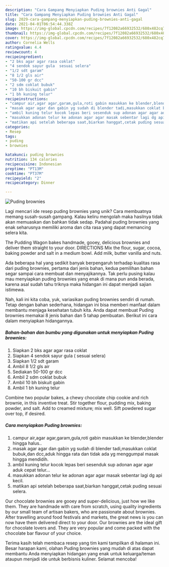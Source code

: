 ```yaml
---
description: "Cara Gampang Menyiapkan Puding brownies Anti Gagal"
title: "Cara Gampang Menyiapkan Puding brownies Anti Gagal"
slug: 2029-cara-gampang-menyiapkan-puding-brownies-anti-gagal
date: 2021-04-01T06:54:44.338Z
image: https://img-global.cpcdn.com/recipes/7f12082a66932532/680x482cq70/puding-brownies-foto-resep-utama.jpg
thumbnail: https://img-global.cpcdn.com/recipes/7f12082a66932532/680x482cq70/puding-brownies-foto-resep-utama.jpg
cover: https://img-global.cpcdn.com/recipes/7f12082a66932532/680x482cq70/puding-brownies-foto-resep-utama.jpg
author: Cornelia Wells
ratingvalue: 4.4
reviewcount: 4
recipeingredient:
- "2 bks agar agar rasa coklat"
- "4 sendok sayur gula  sesuai selera"
- "1/2 sdt garam"
- "8 1/2 gls air"
- "50-100 gr dcc"
- "2 sdm coklat bubuk"
- "10 bh biskuit gabin"
- "1 bh kuning telur"
recipeinstructions:
- "campur air,agar agar,garam,gula,roti gabin masukkan ke blender,blender hingga halus.."
- "masak agar agar dan gabin yg sudah di blender tadi,masukkan coklat bubuk,dan dcc,aduk hingga rata dan tidak ada yg menggumpal masak hingga mendidih."
- "ambil kuning telur kocok lepas beri sesenduk sup adonan agar agar aduk cepat telur..."
- "masukkan adonan telur ke adonan agar agar masak sebentar lagi dg api kecil."
- "matikan api setelah beberapa saat,biarkan hanggat,cetak puding sesuai selera."
categories:
- Resep
tags:
- puding
- brownies

katakunci: puding brownies 
nutrition: 134 calories
recipecuisine: Indonesian
preptime: "PT13M"
cooktime: "PT37M"
recipeyield: "2"
recipecategory: Dinner

---
```



![Puding brownies](https://img-global.cpcdn.com/recipes/7f12082a66932532/680x482cq70/puding-brownies-foto-resep-utama.jpg)

Lagi mencari ide resep puding brownies yang unik? Cara membuatnya memang susah-susah gampang. Kalau keliru mengolah maka hasilnya tidak akan memuaskan dan bahkan tidak sedap. Padahal puding brownies yang enak seharusnya memiliki aroma dan cita rasa yang dapat memancing selera kita.

The Pudding Wagon bakes handmade, gooey, delicious brownies and deliver them straight to your door. DIRECTIONS Mix the flour, sugar, cocoa, baking powder and salt in a medium bowl. Add milk, butter vanilla and nuts.

Ada beberapa hal yang sedikit banyak berpengaruh terhadap kualitas rasa dari puding brownies, pertama dari jenis bahan, kedua pemilihan bahan segar sampai cara membuat dan menyajikannya. Tak perlu pusing kalau mau menyiapkan puding brownies yang enak di mana pun anda berada, karena asal sudah tahu triknya maka hidangan ini dapat menjadi sajian istimewa.


Nah, kali ini kita coba, yuk, variasikan puding brownies sendiri di rumah. Tetap dengan bahan sederhana, hidangan ini bisa memberi manfaat dalam membantu menjaga kesehatan tubuh kita. Anda dapat membuat Puding brownies memakai 8 jenis bahan dan 5 tahap pembuatan. Berikut ini cara dalam menyiapkan hidangannya.

<!--inarticleads1-->

##### Bahan-bahan dan bumbu yang digunakan untuk menyiapkan Puding brownies:

1. Siapkan 2 bks agar agar rasa coklat
1. Siapkan 4 sendok sayur gula ( sesuai selera)
1. Siapkan 1/2 sdt garam
1. Ambil 8 1/2 gls air
1. Sediakan 50-100 gr dcc
1. Ambil 2 sdm coklat bubuk
1. Ambil 10 bh biskuit gabin
1. Ambil 1 bh kuning telur


Combine two popular bakes, a chewy chocolate chip cookie and rich brownie, in this inventive treat. Stir together flour, pudding mix, baking powder, and salt. Add to creamed mixture; mix well. Sift powdered sugar over top, if desired. 

<!--inarticleads2-->

##### Cara menyiapkan Puding brownies:

1. campur air,agar agar,garam,gula,roti gabin masukkan ke blender,blender hingga halus..
1. masak agar agar dan gabin yg sudah di blender tadi,masukkan coklat bubuk,dan dcc,aduk hingga rata dan tidak ada yg menggumpal masak hingga mendidih.
1. ambil kuning telur kocok lepas beri sesenduk sup adonan agar agar aduk cepat telur...
1. masukkan adonan telur ke adonan agar agar masak sebentar lagi dg api kecil.
1. matikan api setelah beberapa saat,biarkan hanggat,cetak puding sesuai selera.


Our chocolate brownies are gooey and super-delicious, just how we like them. They are handmade with care from scratch, using quality ingredients by our small team of artisan bakers, who are passionate about brownies. After travelling around food festivals and markets, the great news is you can now have them delivered direct to your door. Our brownies are the ideal gift for chocolate lovers and. They are very popular and come packed with the chocolate bar flavour of your choice. 

Terima kasih telah membaca resep yang tim kami tampilkan di halaman ini. Besar harapan kami, olahan Puding brownies yang mudah di atas dapat membantu Anda menyiapkan hidangan yang enak untuk keluarga/teman ataupun menjadi ide untuk berbisnis kuliner. Selamat mencoba!

